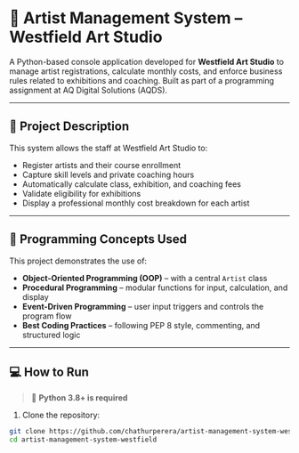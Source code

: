 # 🎨 Artist Management System – Westfield Art Studio

A Python-based console application developed for **Westfield Art Studio** to manage artist registrations, calculate monthly costs, and enforce business rules related to exhibitions and coaching. Built as part of a programming assignment at AQ Digital Solutions (AQDS).

---

## 📌 Project Description

This system allows the staff at Westfield Art Studio to:

- Register artists and their course enrollment
- Capture skill levels and private coaching hours
- Automatically calculate class, exhibition, and coaching fees
- Validate eligibility for exhibitions
- Display a professional monthly cost breakdown for each artist

---

## 🧠 Programming Concepts Used

This project demonstrates the use of:

- **Object-Oriented Programming (OOP)** – with a central `Artist` class
- **Procedural Programming** – modular functions for input, calculation, and display
- **Event-Driven Programming** – user input triggers and controls the program flow
- **Best Coding Practices** – following PEP 8 style, commenting, and structured logic

---

## 💻 How to Run

> 🐍 **Python 3.8+ is required**

1. Clone the repository:

```bash
git clone https://github.com/chathurperera/artist-management-system-westfield.git
cd artist-management-system-westfield
